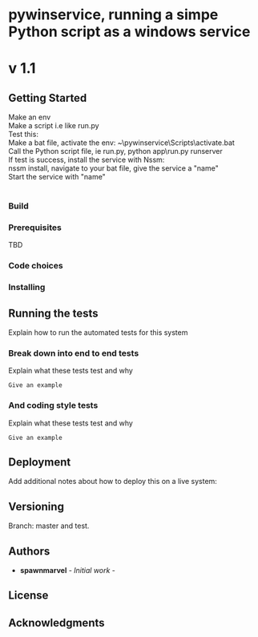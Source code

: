 # pywinservice, running a simpe Python script as a windows service

# v 1.1
## Getting Started
Make an env
<br>
Make a script i.e like run.py
<br>
Test this:
<br>
Make a bat file, activate the env: ~\pywinservice\Scripts\activate.bat
<br>
Call the Python script file, ie run.py, python app\run.py runserver
<br>
If test is success, install the service with Nssm:
<br>
nssm install, navigate to your bat file, give the service a "name"
<br>
Start the service with "name"
<br>
<br>
### Build


### Prerequisites

TBD

### Code choices

### Installing

## Running the tests
Explain how to run the automated tests for this system
### Break down into end to end tests
Explain what these tests test and why

```
Give an example
```
### And coding style tests
Explain what these tests test and why
```
Give an example
```
## Deployment
Add additional notes about how to deploy this on a live system:

## Versioning
Branch: master and test.

## Authors

* **spawnmarvel** - *Initial work* - 


## License


## Acknowledgments














